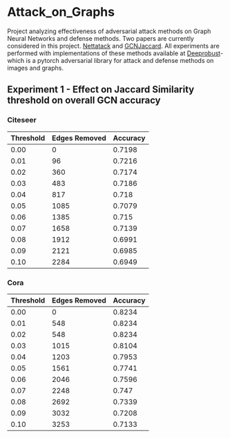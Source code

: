 # Attack_on_Graphs

Project analyzing effectiveness of adversarial attack methods on Graph Neural Networks and defense methods. Two papers are currently considered in this project. [Nettatack](https://arxiv.org/abs/1805.07984) and [GCNJaccard](https://arxiv.org/abs/1903.01610). All experiments are performed with implementations of these methods available at [Deeprobust](https://github.com/DSE-MSU/DeepRobust)- which is a pytorch adversarial library for attack and defense methods on images and graphs.

## Experiment 1 - Effect on Jaccard Similarity threshold on overall GCN accuracy
### Citeseer
| Threshold       | Edges Removed | Accuracy |
|-------|-------|-------|
| 0.00 | 0 | 0.7198 |
| 0.01 | 96 | 0.7216
| 0.02 | 360 | 0.7174
| 0.03 | 483 | 0.7186
| 0.04 | 817 | 0.718
| 0.05 | 1085 | 0.7079
| 0.06 | 1385 | 0.715
| 0.07 | 1658 | 0.7139
| 0.08 | 1912 | 0.6991
| 0.09 | 2121 | 0.6985
| 0.10 | 2284 | 0.6949

### Cora
| Threshold        | Edges Removed | Accuracy |
|-------|-------|-------|
0.00 | 0 | 0.8234
0.01 | 548 | 0.8234
0.02 | 548 | 0.8234
0.03 | 1015 | 0.8104
0.04 | 1203 | 0.7953
0.05 | 1561 | 0.7741
0.06 | 2046 | 0.7596
0.07 | 2248 | 0.747
0.08 | 2692 | 0.7339
0.09 | 3032 | 0.7208
0.10 | 3253 | 0.7133
